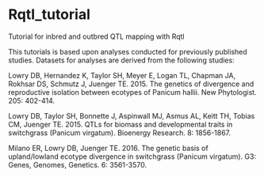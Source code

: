 # Rqtl_tutorial
Tutorial for inbred and outbred QTL mapping with Rqtl

This tutorials is based upon analyses conducted for previously published studies. Datasets for analyses are derived from the following studies:

Lowry DB, Hernandez K, Taylor SH, Meyer E, Logan TL, Chapman JA, Rokhsar DS, Schmutz J, Juenger TE. 2015. The genetics of divergence and reproductive isolation between ecotypes of Panicum hallii. New Phytologist. 205: 402-414.

Lowry DB, Taylor SH, Bonnette J, Aspinwall MJ, Asmus AL, Keitt TH, Tobias CM, Juenger TE. 2015. QTLs for biomass and developmental traits in switchgrass (Panicum virgatum). Bioenergy Research. 8: 1856-1867.

Milano ER, Lowry DB, Juenger TE. 2016. The genetic basis of upland/lowland ecotype divergence in switchgrass (Panicum virgatum). G3: Genes, Genomes, Genetics. 6: 3561-3570.

